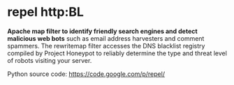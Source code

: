 # repel http:BL
**Apache map filter to identify friendly search engines and detect malicious web bots** such as email address harvesters and comment spammers. The rewritemap filter accesses the DNS blacklist registry compiled by Project Honeypot to reliably determine the type and threat level of robots visiting your server.

Python source code: https://code.google.com/p/repel/
